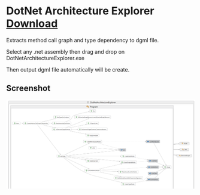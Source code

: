 # DotNet Architecture Explorer [Download](https://github.com/beyaz/DotNetArchitectureExplorer/raw/master/DotNetArchitectureExplorer.7z)

Extracts method call graph and type dependency to dgml file.

Select any .net assembly then drag and drop on DotNetArchitectureExplorer.exe

Then output dgml file automatically will be create.

## Screenshot

![Screenshot](Screenshot.png)
